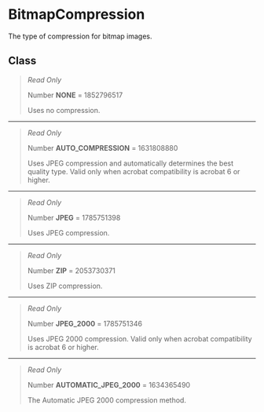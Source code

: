 # BitmapCompression
The type of compression for bitmap images.

## Class
> *Read Only* 
> 
> Number **NONE** = 1852796517
> 
> Uses no compression.
*** 
> *Read Only* 
> 
> Number **AUTO_COMPRESSION** = 1631808880
> 
> Uses JPEG compression and automatically determines the best quality type. Valid only when acrobat compatibility is acrobat 6 or higher.
*** 
> *Read Only* 
> 
> Number **JPEG** = 1785751398
> 
> Uses JPEG compression.
*** 
> *Read Only* 
> 
> Number **ZIP** = 2053730371
> 
> Uses ZIP compression.
*** 
> *Read Only* 
> 
> Number **JPEG_2000** = 1785751346
> 
> Uses JPEG 2000 compression. Valid only when acrobat compatibility is acrobat 6 or higher.
*** 
> *Read Only* 
> 
> Number **AUTOMATIC_JPEG_2000** = 1634365490
> 
> The Automatic JPEG 2000 compression method.

